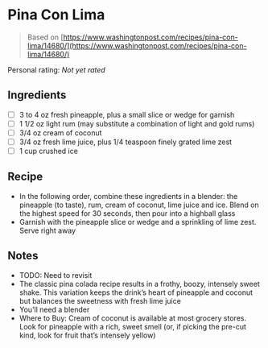 <!-- Needs Manual Review -->

<!-- Do not modify sections with "AUTO-*". They are updated by make.py -->

# Pina Con Lima

> Based on [https://www.washingtonpost.com/recipes/pina-con-lima/14680/](https://www.washingtonpost.com/recipes/pina-con-lima/14680/)

<!-- rating=0; (User can specify rating on scale of 1-5) -->
<!-- AUTO-UserRating -->
Personal rating: *Not yet rated*
<!-- /AUTO-UserRating -->

<!-- name_image=None; (User can specify image name) -->
<!-- AUTO-Image -->
<!-- TODO: Capture image -->
<!-- /AUTO-Image -->

## Ingredients

* [ ] 3 to 4 oz fresh pineapple, plus a small slice or wedge for garnish
* [ ] 1 1/2 oz light rum (may substitute a combination of light and gold rums)
* [ ] 3/4 oz cream of coconut
* [ ] 3/4 oz fresh lime juice, plus 1/4 teaspoon finely grated lime zest
* [ ] 1 cup crushed ice

## Recipe

* In the following order, combine these ingredients in a blender: the pineapple (to taste), rum, cream of coconut, lime juice and ice. Blend on the highest speed for 30 seconds, then pour into a highball glass
* Garnish with the pineapple slice or wedge and a sprinkling of lime zest. Serve right away

## Notes

* TODO: Need to revisit
* The classic pina colada recipe results in a frothy, boozy, intensely sweet shake. This variation keeps the drink’s heart of pineapple and coconut but balances the sweetness with fresh lime juice
* You’ll need a blender
* Where to Buy: Cream of coconut is available at most grocery stores. Look for pineapple with a rich, sweet smell (or, if picking the pre-cut kind, look for fruit that’s intensely yellow)
